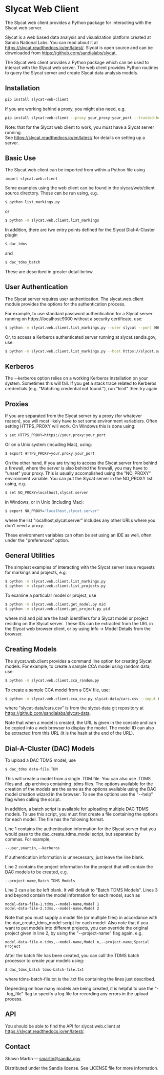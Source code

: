 # Slycat Web Client
The Slycat web client provides a Python package for interacting with the Slycat web server.

Slycat is a web based data analysis and visualization platform created at Sandia
National Labs.  You can read about it at https://slycat.readthedocs.io/en/latest/.
Slycat is open source and can be downloaded from https://github.com/sandialabs/slycat.

The Slycat web client provides a Python package which can be used
to interact with the Slycat web server.  The web client provides Python routines
to query the Slycat server and create Slycat data analysis models.

## Installation

```sh
pip install slycat-web-client
```

If you are working behind a proxy, you might also need, e.g.

```sh
pip install slycat-web-client --proxy your_proxy:your_port --trusted-host pypi.org
```

Note: that for the Slycat web client to work, you must have a Slycat server running.  
See https://slycat.readthedocs.io/en/latest/ for details on setting up a server.

## Basic Use

The Slycat web client can be imported from within a Python file using

    import slycat.web.client

Some examples using the web client can be found in the slycat/web/client
source directory.  These can be run using, e.g.

```sh
$ python list_markings.py
```

or

```sh
$ python -m slycat.web.client.list_markings
```

In addition, there are two entry points defined for the Slycat Dial-A-Cluster plugin

```sh
$ dac_tdms
```

and

```sh
$ dac_tdms_batch
```

These are described in greater detail below.

## User Authentication

The Slycat server requires user authentication.  The slycat.web.client
module provides the options for the authentication process.

For example, to use standard password authentication for a Slycat
server running on https://localhost:9000 without a security certificate,
use:

```sh
$ python -m slycat.web.client.list_markings.py --user slycat --port 9000 --no-verify
```

Or, to access a Kerberos authenticated server running at slycat.sandia.gov,
use:

```sh
$ python -m slycat.web.client.list_markings.py --host https://slycat.sandia.gov --kerberos
```

## Kerberos

The --kerberos option relies on a working Kerberos installation on your system.  Sometimes
this will fail.  If you get a stack trace related to Kerberos credentials (e.g. "Matching
credential not found."), run "kinit" then try again.

## Proxies

If you are separated from the Slycat server by a proxy (for whatever reason), you will
most likely have to set some environment variablers.  Often setting HTTPS_PROXY will work.
On Windows this is done using:

```sh
$ set HTTPS_PROXY=https://your.proxy:your_port
```

Or on a Unix system (incuding Mac), using:

```sh
$ export HTTPS_PROXY=your.proxy:your_port
```

On the other hand, if you are trying to access the Slycat server from behind a firewall,
where the server is also behind the firewall, you may have to "unset" your proxy.  This
is usually accomplished using the "NO_PROXY" environment variable.  You can put
the Slycat server in the NO_PROXY list using, e.g.

```sh
$ set NO_PROXY=localhost,slycat.server
```

in Windows, or in Unix (including Mac):

```sh
$ export NO_PROXY="localhost,slycat.server"
```

where the list "localhost,slycat.server" includes any other URLs where you don't
need a proxy.

These environment variables can often be set using an IDE as well, often under the
"preferences" option.
 
## General Utilities

The simplest examples of interacting with the Slycat server issue
requests for markings and projects, e.g.

```sh
$ python -m slycat.web.client.list_markings.py
$ python -m slcyat.web.client.list_projects.py
```

To examine a particular model or project, use

```sh
$ python -m slycat.web.client.get_model.py mid
$ python -m slycat.web.client.get_project.py pid
```

where mid and pid are the hash identifiers for a Slycat model
or project residing on the Slycat server.  These IDs can be extracted
from the URL in the Slycat web browser client, or by using
Info -> Model Details from the browser.

## Creating Models

The slycat.web.client provides a command line option for creating Slycat
models.  For example, to create a sample CCA model using random data, use:

```sh
$ python -m slycat.web.client.cca_random.py
```

To create a sample CCA model from a CSV file, use:

```sh
$ python -m slycat.web.client.cca_csv.py slycat-data/cars.csv --input Cylinders Displacement Weight Year --output MPG Horsepower Acceleration
```

where "slycat-data/cars.csv" is from the slycat-data git repository at
https://github.com/sandialabs/slycat-data.

Note that when a model is created, the URL is given in the console and
can be copied into a web browser to display the model.  The model ID
can also be extracted from this URL (it is the hash at the end of the URL).

## Dial-A-Cluster (DAC) Models

To upload a DAC TDMS model, use

```sh
$ dac_tdms data-file.TDM
```

This will create a model from a single .TDM file.  You can also use .TDMS
files and .zip archives containing .tdms files.  The options available
for the creation of the models are the same as the options available using
the DAC model creation wizard in the browser.  To see the options use
the "--help" flag when calling the script.

In addition, a batch script is available for uploading multiple DAC TDMS
models.  To use this script, you must first create a file containing the
options for each model.  The file has the following format.

Line 1 contains the authentication information for the Slycat server that
you would pass to the dac_create_tdms_model script, but separated by commas.
For example,

    --user,smartin,--kerberos

If authentication information is unnecessary, just leave the line blank.

Line 2 contains the project information for the project that will contain
the DAC models to be created, e.g.

    --project-name,Batch TDMS Models

Line 2 can also be left blank.  It will default to "Batch TDMS Models".
Lines 3 and beyond contain the model information for each model, such as

    model-data-file-1.tdms,--model-name,Model 1
    model-data-file-2.tdms,--model-name,Model 2

Note that you must supply a model file (or multiple files) in accordance
with the dac_create_tdms_model script for each model.  Also note that if 
you want to put models into different projects, you can override the 
original project given in line 2, by using the "--project-name" flag 
again, e.g.

    model-data-file-n.tdms,--model-name,Model n,--project-name,Special Project

After the batch file has been created, you can call the TDMS batch 
processor to create your models using:

```sh
$ dac_tdms_batch tdms-batch-file.txt
```

where tdms-batch-file.txt is the .txt file containing the lines just 
described.

Depending on how many models are being created, it is helpful to
use the "--log_file" flag to specify a log file for recording any
errors in the upload process.

## API

You should be able to find the API for slycat.web.client at 
https://slycat.readthedocs.io/en/latest/.

## Contact

Shawn Martin -- smartin@sandia.gov

Distributed under the Sandia license. See LICENSE file for more information.